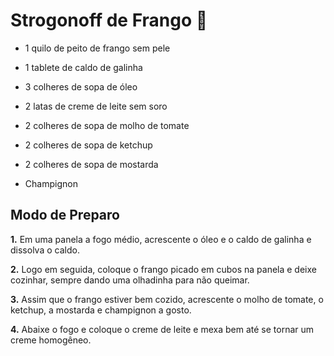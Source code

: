 # Strogonoff de Frango :chicken:

- 1 quilo de peito de frango sem pele

- 1 tablete de caldo de galinha

- 3 colheres de sopa de óleo

- 2 latas de creme de leite sem soro

- 2 colheres de sopa de molho de tomate

- 2 colheres de sopa de ketchup

- 2 colheres de sopa de mostarda

- Champignon

## Modo de Preparo 

**1.** Em uma panela a fogo médio, acrescente o óleo e o caldo de galinha e dissolva o caldo.

**2.** Logo em seguida, coloque o frango picado em cubos na panela e deixe cozinhar, sempre dando uma olhadinha para não queimar.

**3.** Assim que o frango estiver bem cozido, acrescente o molho de tomate, o ketchup, a mostarda e champignon a gosto.

**4.** Abaixe o fogo e coloque o creme de leite e mexa bem até se tornar um creme homogêneo.

